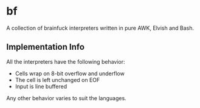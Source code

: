 # bf

A collection of brainfuck interpreters written in pure AWK, Elvish and Bash.

## Implementation Info

All the interpreters have the following behavior:

- Cells wrap on 8-bit overflow and underflow
- The cell is left unchanged on EOF
- Input is line buffered

Any other behavior varies to suit the languages.

